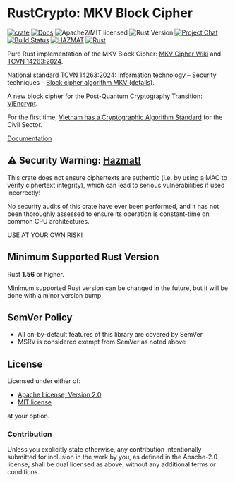 # RustCrypto: MKV Block Cipher

[![crate][crate-image]][crate-link]
[![Docs][docs-image]][docs-link]
![Apache2/MIT licensed][license-image]
![Rust Version][rustc-image]
[![Project Chat][chat-image]][chat-link]
[![Build Status][build-image]][build-link]
[![HAZMAT][hazmat-image]][hazmat-link]
[![Rust](https://github.com/tuanquynh785/mkv/actions/workflows/mkv.yml/badge.svg)](https://github.com/tuanquynh785/mkv/actions/workflows/mkv.yml)

Pure Rust implementation of the MKV Block Cipher: [MKV Cipher Wiki][1] and [TCVN 14263:2024][2].

National standard [TCVN 14263:2024][2]: Information technology – Security techniques – [Block cipher algorithm MKV (details)][3].

A new block cipher for the Post-Quantum Cryptography Transition: [ViEncrypt][4].

For the first time, [Vietnam has a Cryptographic Algorithm Standard][5] for the Civil Sector.


[Documentation][docs-link]

## ⚠️ Security Warning: [Hazmat!][hazmat-link]

This crate does not ensure ciphertexts are authentic (i.e. by using a MAC to
verify ciphertext integrity), which can lead to serious vulnerabilities
if used incorrectly!

No security audits of this crate have ever been performed, and it has not been
thoroughly assessed to ensure its operation is constant-time on common CPU
architectures.

USE AT YOUR OWN RISK!

## Minimum Supported Rust Version

Rust **1.56** or higher.

Minimum supported Rust version can be changed in the future, but it will be
done with a minor version bump.

## SemVer Policy

- All on-by-default features of this library are covered by SemVer
- MSRV is considered exempt from SemVer as noted above

## License

Licensed under either of:

 * [Apache License, Version 2.0](http://www.apache.org/licenses/LICENSE-2.0)
 * [MIT license](http://opensource.org/licenses/MIT)

at your option.

### Contribution

Unless you explicitly state otherwise, any contribution intentionally submitted
for inclusion in the work by you, as defined in the Apache-2.0 license, shall be
dual licensed as above, without any additional terms or conditions.

[//]: # (badges)

[crate-image]: https://img.shields.io/crates/v/mkv128.svg
[crate-link]: https://crates.io/crates/mkv-block
[docs-image]: https://docs.rs/mkv-block/badge.svg
[docs-link]: https://docs.rs/mkv-block
[license-image]: https://img.shields.io/badge/license-Apache2.0/MIT-blue.svg
[rustc-image]: https://img.shields.io/badge/rustc-1.56+-blue.svg
[hazmat-image]: https://img.shields.io/badge/crypto-hazmat%E2%9A%A0-red.svg
[hazmat-link]: https://github.com/RustCrypto/meta/blob/master/HAZMAT.md
[chat-image]: https://img.shields.io/badge/zulip-join_chat-blue.svg
[chat-link]: https://rustcrypto.zulipchat.com/#narrow/stream/260039-block-ciphers
[build-image]: https://github.com/RustCrypto/block-ciphers/workflows/mkv-block/badge.svg?branch=master&event=push
[build-link]: https://github.com/RustCrypto/block-ciphers/actions?query=workflow%3Amkv-block

[//]: # (general links)

[1]: https://en.wikipedia.org/wiki/MKV_(cipher)
[2]: https://tieuchuan.vsqi.gov.vn/tieuchuan/view?sohieu=TCVN+14263%3A2024
[3]: https://caselaw.vn/van-ban-phap-luat/462893-tieu-chuan-quoc-gia-tcvn-14263-2024-ve-cong-nghe-thong-tin-ky-thuat-an-toan-thuat-toan-ma-khoi-mkv-nam-2024
[4]: https://ctcrypt.ru/files/files/2024/04/sc/Nguyen%20Bui%20Cuong.pdf
[5]: https://antoanthongtin.vn/tin/lan-dau-tien-viet-nam-co-tieu-chuan-thuat-toan-mat-ma-danh-cho-linh-vuc-dan-su
